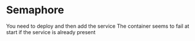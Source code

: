 # **Semaphore**

You need to deploy and then add the service
The container seems to fail at start if the service is already present